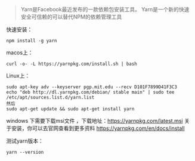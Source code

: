 
> Yarn是Facebook最近发布的一款依赖包安装工具。
> Yarn是一个新的快速安全可信赖的可以替代NPM的依赖管理工具

快速安装：
```
npm install -g yarn
```

macos上：
```
curl -o- -L https://yarnpkg.com/install.sh | bash
```

Linux上：
```
sudo apt-key adv --keyserver pgp.mit.edu --recv D101F7899D41F3C3 
echo "deb http://dl.yarnpkg.com/debian/ stable main" | sudo tee /etc/apt/sources.list.d/yarn.list
然后
sudo apt-get update && sudo apt-get install yarn
```

windows 下需要下载msi文件 ，下载地址：https://yarnpkg.com/latest.msi
关于安装，你可以去官网查看到更多资料 https://yarnpkg.com/en/docs/install

测试yarn版本：
```
yarn --version
```